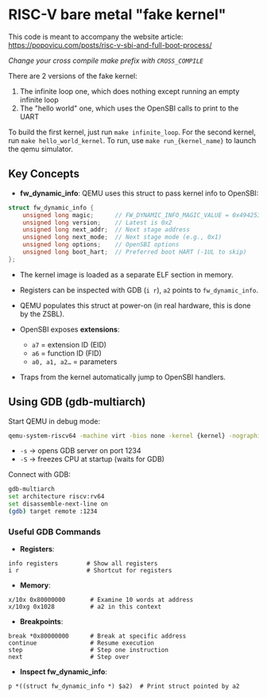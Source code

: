 # RISC-V bare metal "fake kernel"

This code is meant to accompany the website article: https://popovicu.com/posts/risc-v-sbi-and-full-boot-process/

*Change your cross compile make prefix with `CROSS_COMPILE`*

There are 2 versions of the fake kernel:
1. The infinite loop one, which does nothing except running an empty infinite loop
2. The "hello world" one, which uses the OpenSBI calls to print to the UART

To build the first kernel, just run `make infinite_loop`. For the second kernel, run `make hello_world_kernel`.
To run, use `make run_{kernel_name}` to launch the qemu simulator. 

## Key Concepts

- **fw_dynamic_info**: QEMU uses this struct to pass kernel info to OpenSBI:
```c
struct fw_dynamic_info {
    unsigned long magic;      // FW_DYNAMIC_INFO_MAGIC_VALUE = 0x4942534f
    unsigned long version;    // Latest is 0x2
    unsigned long next_addr;  // Next stage address
    unsigned long next_mode;  // Next stage mode (e.g., 0x1)
    unsigned long options;    // OpenSBI options
    unsigned long boot_hart;  // Preferred boot HART (-1UL to skip)
};
```

- The kernel image is loaded as a separate ELF section in memory.  
- Registers can be inspected with GDB (`i r`), `a2` points to `fw_dynamic_info`.  
- QEMU populates this struct at power-on (in real hardware, this is done by the ZSBL).  
- OpenSBI exposes **extensions**:  
  - `a7` = extension ID (EID)  
  - `a6` = function ID (FID)  
  - `a0, a1, a2…` = parameters  

- Traps from the kernel automatically jump to OpenSBI handlers.

## Using GDB (gdb-multiarch)

Start QEMU in debug mode:
```bash
qemu-system-riscv64 -machine virt -bios none -kernel {kernel} -nographic -s -S
```
- `-s` → opens GDB server on port 1234  
- `-S` → freezes CPU at startup (waits for GDB)

Connect with GDB:
```bash
gdb-multiarch
set architecture riscv:rv64
set disassemble-next-line on
(gdb) target remote :1234
```


### Useful GDB Commands

- **Registers**:
```gdb
info registers        # Show all registers
i r                   # Shortcut for registers
```
- **Memory**:
```gdb
x/10x 0x80000000       # Examine 10 words at address
x/10xg 0x1028          # a2 in this context
```
- **Breakpoints**:
```gdb
break *0x80000000      # Break at specific address
continue               # Resume execution
step                   # Step one instruction
next                   # Step over
```
- **Inspect fw_dynamic_info**:
```gdb
p *((struct fw_dynamic_info *) $a2)  # Print struct pointed by a2
```
